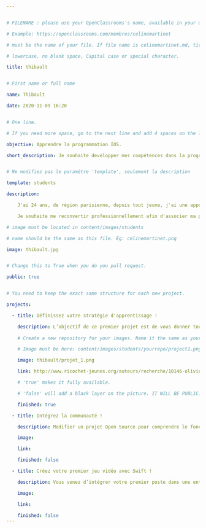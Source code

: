 ```yaml
---


# FILENAME : please use your OpenClassrooms's name, available in your url.

# Example: https://openclassrooms.com/membres/celinemartinet

# must be the name of your file. If file name is celinemartinet.md, title is celinemartinet.

# lowercase, no blank space, Capital case or special character.

title: thibault


# First name or full name

name: Thibault

date: 2020-11-09 16:20


# One line.

# If you need more space, go to the next line and add 4 spaces on the left, as in 'description'.

objective: Apprendre la programmation IOS.

short_description: Je souhaite developper mes compétences dans la programmation. 


# Ne modifiez pas le paramètre 'template', seulement la description

template: students

description:

    J'ai 24 ans, de région parisienne, depuis tout jeune, j'ai une appétence pour les nouvelles technologies.

    Je souhaite me reconvertir professionnellement afin d'associer ma passion et mon métier et participer a la création du monde digital.

# image must be located in content/images/students

# name should be the same as this file. Eg: celinemartinet.png

image: thibault.jpg


# Change this to True when you do you pull request.

public: true


# You need to keep the exact same structure for each new project.

projects:

  - title: Définissez votre stratégie d'apprentissage !

    description: L’objectif de ce premier projet est de vous donner toutes les clés pour réussir votre parcours, puis votre insertion professionnelle ! 
    
    # Create a new repository for your images. Name it the same as your nickname and profile picture.

    # Image must be here: content/images/students/yourrepo/project1.png

    image: thibault/projet_1.png

    link: http://www.ricochet-jeunes.org/auteurs/recherche/10146-olivier-vogel

    # 'true' makes it fully available.

    # 'false' will add a black layer on the picture. IT WILL BE PUBLIC!

    finished: true

  - title: Intégrez la communauté !

    description: Modifier un projet Open Source pour comprendre le fonctionnement de Git, de Github et des pull requests. 

    image:

    link:

    finished: false

  - title: Créez votre premier jeu vidéo avec Swift !

    description: Vous venez d’intégrer votre premier poste dans une entreprise de jeux vidéo FrenchGame Factory.

    image:

    link:

    finished: false
---
```

